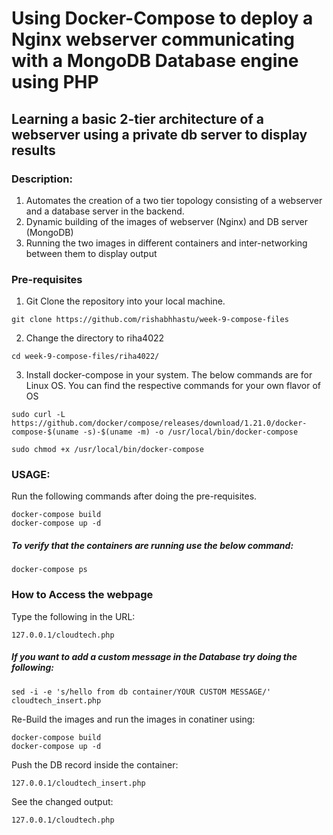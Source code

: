# Using Docker-Compose to deploy a Nginx webserver communicating with a MongoDB Database engine using PHP
## Learning a basic 2-tier architecture of a webserver using a private db server to display results

### Description:

1. Automates the creation of a two tier topology consisting of a webserver and a database server in the backend.
2. Dynamic building of the images of webserver (Nginx) and DB server (MongoDB) 
3. Running the two images in different containers and inter-networking between them to display output


### Pre-requisites
1. Git Clone the repository into your local machine. 
```
git clone https://github.com/rishabhhastu/week-9-compose-files
```

2. Change the directory to riha4022
```
cd week-9-compose-files/riha4022/
```

3. Install docker-compose in your system. The below commands are for Linux OS. You can find the respective commands for your own flavor of OS
```
sudo curl -L https://github.com/docker/compose/releases/download/1.21.0/docker-compose-$(uname -s)-$(uname -m) -o /usr/local/bin/docker-compose

sudo chmod +x /usr/local/bin/docker-compose
```

### USAGE:
Run the following commands after doing the pre-requisites.
```
docker-compose build
docker-compose up -d
```

##### To verify that the containers are running use the below command:
```
docker-compose ps
```

### How to Access the webpage
Type the following in the URL:
```
127.0.0.1/cloudtech.php 
```

##### If you want to add a custom message in the Database try doing the following:
```
sed -i -e 's/hello from db container/YOUR CUSTOM MESSAGE/' cloudtech_insert.php
```

Re-Build the images and run the images in conatiner using:  
```
docker-compose build
docker-compose up -d
```

Push the DB record inside the container:
```
127.0.0.1/cloudtech_insert.php 
```

See the changed output:
```
127.0.0.1/cloudtech.php 
```
